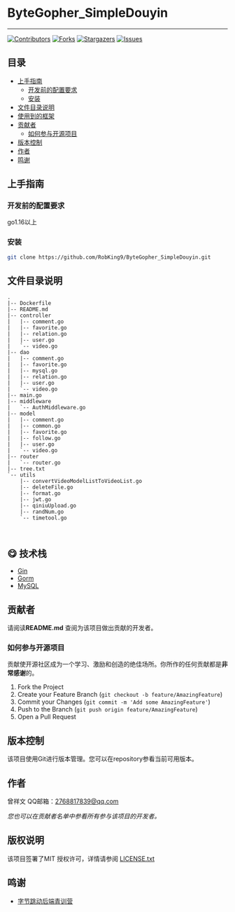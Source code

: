 # ByteGopher_SimpleDouyin

---


[![Contributors][contributors-shield]][contributors-url] [![Forks][forks-shield]][forks-url] [![Stargazers][stars-shield]][stars-url] [![Issues][issues-shield]][issues-url]

## 目录

- [上手指南](#上手指南)
    - [开发前的配置要求](#开发前的配置要求)
    - [安装](#安装)
- [文件目录说明](#文件目录说明)
- [使用到的框架](#使用到的框架)
- [贡献者](#贡献者)
    - [如何参与开源项目](#如何参与开源项目)
- [版本控制](#版本控制)
- [作者](#作者)
- [鸣谢](#鸣谢)

## 上手指南


### 开发前的配置要求
go1.16以上


### 安装


```sh
git clone https://github.com/RobKing9/ByteGopher_SimpleDouyin.git
```

## 文件目录说明

```
.
|-- Dockerfile
|-- README.md
|-- controller
|   |-- comment.go
|   |-- favorite.go
|   |-- relation.go
|   |-- user.go
|   `-- video.go
|-- dao
|   |-- comment.go
|   |-- favorite.go
|   |-- mysql.go
|   |-- relation.go
|   |-- user.go
|   `-- video.go
|-- main.go
|-- middleware
|   `-- AuthMiddleware.go
|-- model
|   |-- comment.go
|   |-- common.go
|   |-- favorite.go
|   |-- follow.go
|   |-- user.go
|   `-- video.go
|-- router
|   `-- router.go
|-- tree.txt
`-- utils
    |-- convertVideoModelListToVideoList.go
    |-- deleteFile.go
    |-- format.go
    |-- jwt.go
    |-- qiniuUpload.go
    |-- randNum.go
    `-- timetool.go



```


## :yum: 技术栈

- [Gin](https://gin-gonic.com)
- [Gorm](https://gorm.io)
- [MySQL](https://mysql.com)

## 贡献者

请阅读**README.md** 查阅为该项目做出贡献的开发者。

### 如何参与开源项目

贡献使开源社区成为一个学习、激励和创造的绝佳场所。你所作的任何贡献都是**非常感谢**的。


1. Fork the Project
2. Create your Feature Branch (`git checkout -b feature/AmazingFeature`)
3. Commit your Changes (`git commit -m 'Add some AmazingFeature'`)
4. Push to the Branch (`git push origin feature/AmazingFeature`)
5. Open a Pull Request



## 版本控制

该项目使用Git进行版本管理。您可以在repository参看当前可用版本。

## 作者

曾祥文  QQ邮箱：2768817839@qq.com

*您也可以在贡献者名单中参看所有参与该项目的开发者。*

## 版权说明

该项目签署了MIT 授权许可，详情请参阅 [LICENSE.txt](https://github.com/RobKing9/ByteGopher_SimpleDouyin/blob/master/LICENSE.txt)

## 鸣谢

- [字节跳动后端青训营](https://youthcamp.bytedance.com/)

<!-- links -->
[your-project-path]:RobKing9/ByteGopher_SimpleDouyin
[contributors-shield]: https://img.shields.io/github/contributors/RobKing9/ByteGopher_SimpleDouyin.svg?style=flat-square
[contributors-url]: https://github.com/RobKing9/ByteGopher_SimpleDouyin/graphs/contributors
[forks-shield]: https://img.shields.io/github/forks/RobKing9/ByteGopher_SimpleDouyin.svg?style=flat-square
[forks-url]: https://github.com/RobKing9/ByteGopher_SimpleDouyin/network/members
[stars-shield]: https://img.shields.io/github/stars/RobKing9/ByteGopher_SimpleDouyin.svg?style=flat-square
[stars-url]: https://github.com/RobKing9/ByteGopher_SimpleDouyin/stargazers
[issues-shield]: https://img.shields.io/github/issues/RobKing9/ByteGopher_SimpleDouyin.svg?style=flat-square
[issues-url]: https://img.shields.io/github/issues/RobKing9/ByteGopher_SimpleDouyin.svg
[license-shield]: https://img.shields.io/github/license/RobKing9/ByteGopher_SimpleDouyin.svg?style=flat-square
[license-url]: https://github.com/RobKing9/ByteGopher_SimpleDouyin/blob/master/LICENSE.txt
[linkedin-shield]: https://img.shields.io/badge/-LinkedIn-black.svg?style=flat-square&logo=linkedin&colorB=555
[linkedin-url]: https://linkedin.com/in/RobKing9



